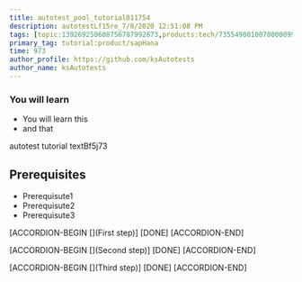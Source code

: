 ```yaml
---
title: autotest_pool_tutorial011754
description: autotestLf15re_7/8/2020 12:51:08 PM
tags: [topic:139269250608756787992873,products:tech/73554900100700000996,tutorial:experience/advanced]
primary_tag: tutorial:product/sapHana
time: 973
author_profile: https://github.com/ksAutotests
author_name: ksAutotests
---
```

### You will learn
- You will learn this
- and that

autotest tutorial textBf5j73

## Prerequisites
- Prerequisute1
- Prerequisute2
- Prerequisute3

[ACCORDION-BEGIN [](First step)]
[DONE]
[ACCORDION-END]

[ACCORDION-BEGIN [](Second step)]
[DONE]
[ACCORDION-END]

[ACCORDION-BEGIN [](Third step)]
[DONE]
[ACCORDION-END]

